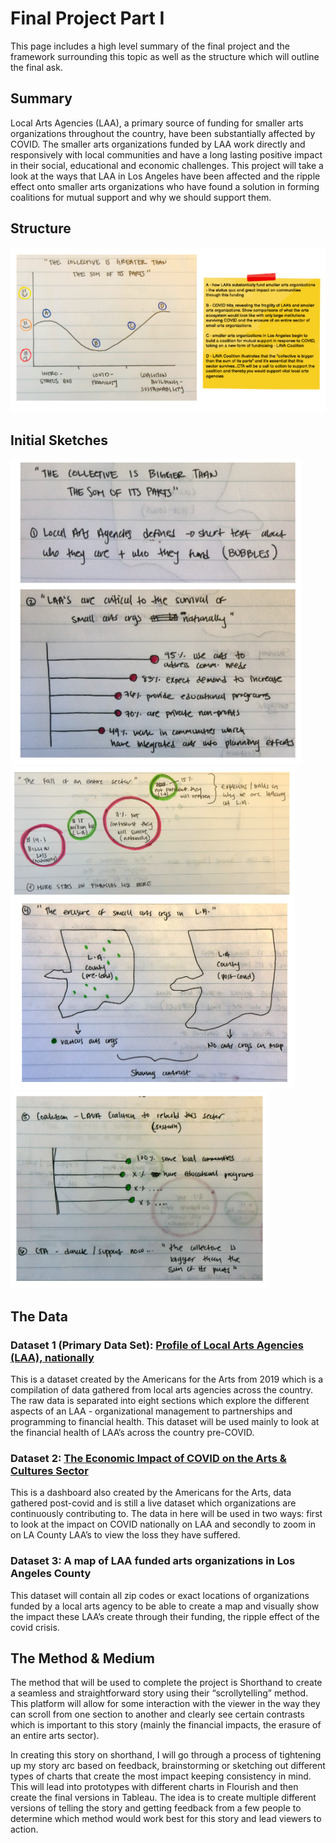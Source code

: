 # Final Project Part I

This page includes a high level summary of the final project and the framework surrounding this topic as well as the structure which will outline the final ask. 

## Summary

Local Arts Agencies (LAA), a primary source of funding for smaller arts organizations throughout the country, have been substantially affected by COVID. The smaller arts organizations funded by LAA work directly and responsively with local communities and have a long lasting positive impact in their social, educational and economic challenges. 
This project will take a look at the ways that LAA in Los Angeles have been affected and the ripple effect onto smaller arts organizations who have found a solution in forming coalitions for mutual support and why we should support them. 

## Structure

<img src="./TSWD_Final Part I_sketch 1.png">

## Initial Sketches

<img src="./TSWD_Final Part I_sketch 2.png">

<img src="./TSWD_Final Part I_sketch 3.png">

<img src="./TSWD_Final Part I_sketch 4.png">

## The Data

### Dataset 1 (Primary Data Set): [Profile of Local Arts Agencies (LAA), nationally](https://www.americansforthearts.org/by-program/networks-and-councils/local-arts-network/facts-and-figures/profile-of-local-arts-agencies)

This is a dataset created by the Americans for the Arts from 2019 which is a compilation of data gathered from local arts agencies across the country. The raw data is separated into eight sections which explore the different aspects of an LAA - organizational management to partnerships and programming to financial health. This dataset will be used mainly to look at the financial health of LAA’s across the country pre-COVID.

### Dataset 2: [The Economic Impact of COVID on the Arts & Cultures Sector](https://www.americansforthearts.org/by-topic/disaster-preparedness/the-economic-impact-of-coronavirus-on-the-arts-and-culture-sector)
This is a dashboard also created by the Americans for the Arts, data gathered post-covid and is still a live dataset which organizations are continuously contributing to. The data in here will be used in two ways: first to look at the impact on COVID nationally on LAA and secondly to zoom in on LA County LAA’s to view the loss they have suffered. 

### Dataset 3: A map of LAA funded arts organizations in Los Angeles County
This dataset will contain all zip codes or exact locations of organizations funded by a local arts agency to be able to create a map and visually show the impact these LAA’s create through their funding, the ripple effect of the covid crisis. 

## The Method & Medium

The method that will be used to complete the project is Shorthand to create a seamless and straightforward story using their “scrollytelling” method. This platform will allow for some interaction with the viewer in the way they can scroll from one section to another and clearly see certain contrasts which is important to this story (mainly the financial impacts, the erasure of an entire arts sector). 

In creating this story on shorthand, I will go through a process of tightening up my story arc based on feedback, brainstorming or sketching out different types of charts that create the most impact keeping consistency in mind. This will lead into prototypes with different charts in Flourish and then create the final versions in Tableau. The idea is to create multiple different versions of telling the story and getting feedback from a few people to determine which method would work best for this story and lead viewers to action. 

